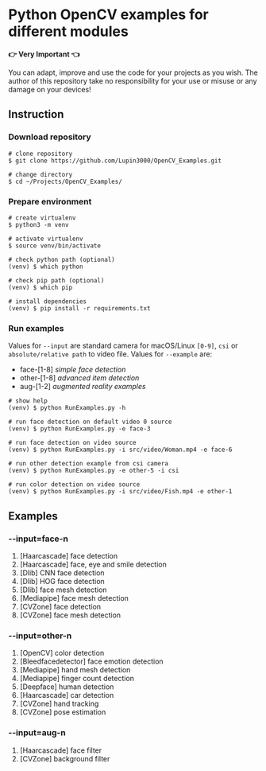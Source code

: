 # Python OpenCV examples for different modules

**:point_right: Very Important :point_left:**

You can adapt, improve and use the code for your projects as you wish. The author of this repository take no responsibility for your use or misuse or any damage on your devices!

## Instruction

### Download repository

```shell
# clone repository
$ git clone https://github.com/Lupin3000/OpenCV_Examples.git

# change directory
$ cd ~/Projects/OpenCV_Examples/
```

### Prepare environment

```shell
# create virtualenv
$ python3 -m venv

# activate virtualenv
$ source venv/bin/activate

# check python path (optional)
(venv) $ which python

# check pip path (optional)
(venv) $ which pip

# install dependencies
(venv) $ pip install -r requirements.txt
```

### Run examples

Values for `--input` are standard camera for macOS/Linux `[0-9]`, `csi` or `absolute/relative path` to video file. Values for `--example` are:

- face-[1-8] _simple face detection_
- other-[1-8] _advanced item detection_
- aug-[1-2] _augmented reality examples_

```shell
# show help
(venv) $ python RunExamples.py -h

# run face detection on default video 0 source
(venv) $ python RunExamples.py -e face-3

# run face detection on video source
(venv) $ python RunExamples.py -i src/video/Woman.mp4 -e face-6

# run other detection example from csi camera
(venv) $ python RunExamples.py -e other-5 -i csi

# run color detection on video source
(venv) $ python RunExamples.py -i src/video/Fish.mp4 -e other-1
```

## Examples

### --input=face-n

1. [Haarcascade] face detection
2. [Haarcascade] face, eye and smile detection
3. [Dlib] CNN face detection
4. [Dlib] HOG face detection
5. [Dlib] face mesh detection
6. [Mediapipe] face mesh detection
7. [CVZone] face detection
8. [CVZone] face mesh detection

### --input=other-n

1. [OpenCV] color detection
2. [Bleedfacedetector] face emotion detection
3. [Mediapipe] hand mesh detection
4. [Mediapipe] finger count detection
5. [Deepface] human detection
6. [Haarcascade] car detection
7. [CVZone] hand tracking
8. [CVZone] pose estimation

### --input=aug-n

1. [Haarcascade] face filter
2. [CVZone] background filter
